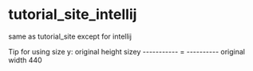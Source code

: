# tutorial_site_intellij
same as tutorial_site except for intellij

Tip for using size y:
original height    sizey
-----------    =  ----------
original width     440
